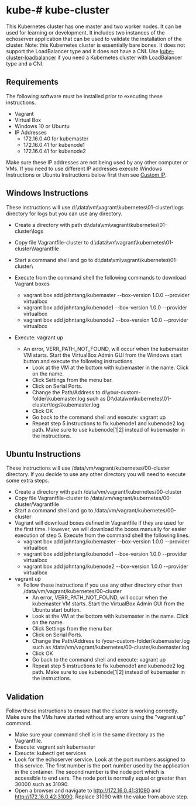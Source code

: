 # kube-# kube-cluster
This Kubernetes cluster has one master and two worker nodes. It can be used for learning or development. It includes two instances of the echoserver application that can be used to validate the installation of the cluster. Note: this Kubernetes cluster is essentially bare bones. It does not support the LoadBalancer type and it does not have a CNI.  Use [kube-cluster-loadbalancer](https://github.com/tang-john/kube-cluster-loadbalancer) if you need a Kubernetes cluster with LoadBalancer type  and a CNI.


## Requirements
The following software must be installed prior to executing these instructions.

* Vagrant
* Virtual Box
* Windows 10 or Ubuntu
* IP Addresses
  - 172.16.0.40 for kubemaster
  - 172.16.0.41 for kubenode1
  - 172.16.0.41 for kubenode2

Make sure these IP addresses are not being used by any other computer or VMs. If you need to use different IP addresses execute Windows Instructions or Ubuntu Instructions below first then see [Custom IP](https://github.com/tang-john/kube-cluster/blob/master/CUSTOM-IP.md).

## Windows Instructions
These instructions will use d:\data\vm\vagrant\kubernetes\01-cluster\logs directory for logs but you can use any directory.

 * Create a directory with path d:\data\vm\vagrant\kubernetes\01-cluster\logs
 * Copy file Vagrantfile-cluster to d:\data\vm\vagrant\kubernetes\01-cluster\Vagrantfile
 * Start a command shell and go to d:\data\vm\vagrant\kubernetes\01-cluster\
 * Execute from the command shell the following commands to download Vagrant boxes
    - vagrant box add johntang/kubemaster --box-version 1.0.0 --provider virtualbox
    - vagrant box add johntang/kubenode1 --box-version 1.0.0 --provider virtualbox
    - vagrant box add johntang/kubenode2 --box-version 1.0.0 --provider virtualbox

 * Execute: vagrant up
    - An error, VERR_PATH_NOT_FOUND, will occur when the kubemaster VM starts. Start the VirtualBox Admin GUI from the Windows start button and execute the following instructions.
      - Look at the VM at the bottom with kubemaster in the name. Click on the name.
      - Click Settings from the menu bar.
      - Click on Serial Ports.
      - Change the Path/Address to d:\your-custom-folder\kubemaster.log such as D:\data\vm\kubernetes\01-cluster\logs\kubemaster.log
      - Click OK
      - Go back to the command shell and execute: vagrant up
      - Repeat step 5 instructions to fix kubenode1 and kubenode2 log path. Make sure to use kubenode[1|2] instead of kubemaster in the instructions.



## Ubuntu Instructions
These instructions will use /data/vm/vagrant/kubernetes/00-cluster directory. If you decide to use any other directory you will need to execute some extra steps.

 * Create a directory with path /data/vm/vagrant/kubernetes/00-cluster
 * Copy file Vagrantfile-cluster to /data/vm/vagrant/kubernetes/00-cluster/Vagrantfile
 * Start a command shell and go to /data/vm/vagrant/kubernetes/00-cluster
 * Vagrant will download boxes defined in Vagrantfile if they are used for the first time. However, we will download the boxes manually for easier execution of step 5. Execute from the command shell the following lines.
    - vagrant box add johntang/kubemaster --box-version 1.0.0 --provider virtualbox
    - vagrant box add johntang/kubenode1 --box-version 1.0.0 --provider virtualbox
    - vagrant box add johntang/kubenode2 --box-version 1.0.0 --provider virtualbox
 * vagrant up
    - Follow these instructions if you use any other directory other than /data/vm/vagrant/kubernetes/00-cluster
      - An error, VERR_PATH_NOT_FOUND, will occur when the kubemaster VM starts. Start the VirtualBox Admin GUI from the Ubuntu start button.
      - Look at the VM at the bottom with kubemaster in the name. Click on the name.
      - Click Settings from the menu bar.
      - Click on Serial Ports.
      - Change the Path/Address to /your-custom-folder/kubemaster.log such as /data/vm/vagrant/kubernetes/00-cluster/kubemaster.log
      - Click OK
      - Go back to the command shell and execute: vagrant up
      - Repeat step 5 instructions to fix kubenode1 and kubenode2 log path. Make sure to use kubenode[1|2] instead of kubemaster in the instructions.


 ## Validation
 Follow these instructions to ensure that the cluster is working correctly. Make sure the VMs have started without any errors using the "vagrant up" command.

 * Make sure your command shell is in the same directory as the Vagrantfile.
 * Execute: vagrant ssh kubemaster  
 * Exeucte: kubectl get services
 * Look for the echoserver service.  Look at the port numbers assigned to this service. The first number is the port number used by the application in the container.  The second number is the node port which is accessible to end uers. The node port is normally equal or greater than 30000 such as 31090.
 * Open a browser and navigate to http://172.16.0.41:31090 and http://172.16.0.42:31090.  Replace 31090 with the value from above step.
